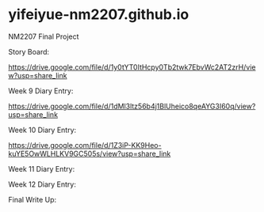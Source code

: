 # yifeiyue-nm2207.github.io

NM2207 Final Project

Story Board:

https://drive.google.com/file/d/1y0tYT0ItHcpy0Tb2twk7EbvWc2AT2zrH/view?usp=share_link

Week 9 Diary Entry:

https://drive.google.com/file/d/1dMl3ltz56b4j1BlUheico8qeAYG3I60q/view?usp=share_link

Week 10 Diary Entry:

https://drive.google.com/file/d/1Z3iP-KK9Heo-kuYE5OwWLHLKV9GC505s/view?usp=share_link

Week 11 Diary Entry:

Week 12 Diary Entry:

Final Write Up:
